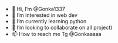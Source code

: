 - 👋 Hi, I’m @Gonka1337
- 👀 I’m interested in web dev
- 🌱 I’m currently learning python
- 💞️ I’m looking to collaborate on all project)
- 📫 How to reach me Tg @Gonkaaaaa

